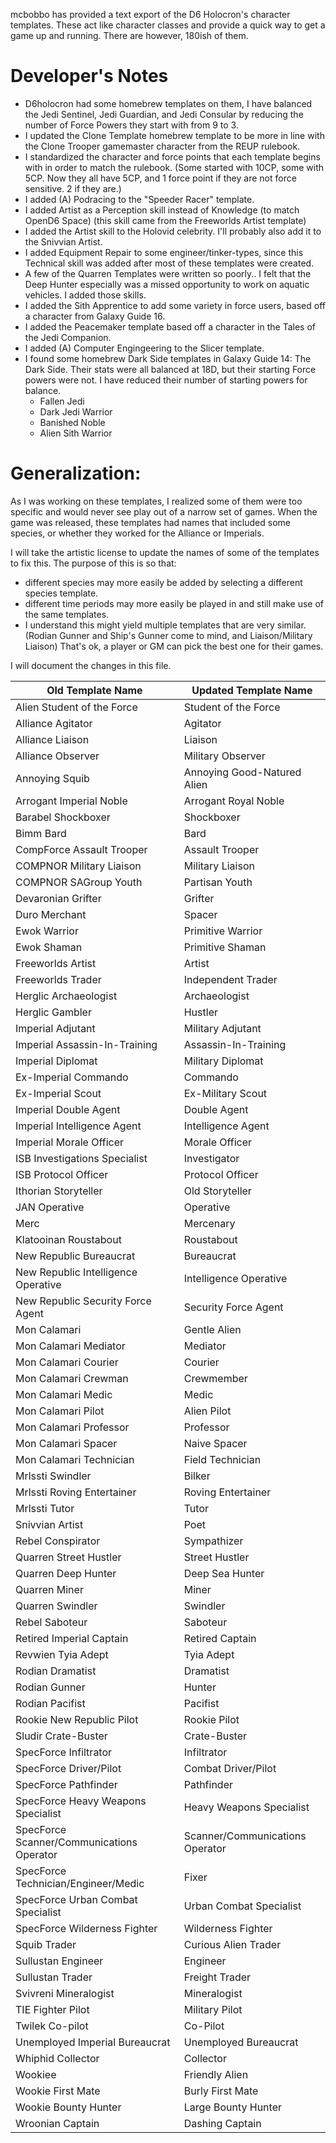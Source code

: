 mcbobbo has provided a text export of the D6 Holocron's character templates. These act like character classes and provide a quick way to get a game up and running. There are however, 180ish of them. 

# **Developer's Notes**
- D6holocron had some homebrew templates on them, I have balanced the Jedi Sentinel, Jedi Guardian, and Jedi Consular by reducing the number of Force Powers they start with from 9 to 3.
- I updated the Clone Template homebrew template to be more in line with the Clone Trooper gamemaster character from the REUP rulebook.
- I standardized the character and force points that each template begins with in order to match the rulebook. (Some started with 10CP, some with 5CP. Now they all have 5CP, and 1 force point if they are not force sensitive. 2 if they are.)
- I added (A) Podracing to the "Speeder Racer" template.
- I added Artist as a Perception skill instead of Knowledge (to match OpenD6 Space) (this skill came from the Freeworlds Artist template)
- I added the Artist skill to the Holovid celebrity. I'll probably also add it to the Snivvian Artist.
- I added Equipment Repair to some engineer/tinker-types, since this Technical skill was added after most of these templates were created.
- A few of the Quarren Templates were written so poorly.. I felt that the Deep Hunter especially was a missed opportunity to work on aquatic vehicles. I added those skills.
- I added the Sith Apprentice to add some variety in force users, based off a character from Galaxy Guide 16.
- I added the Peacemaker template based off a character in the Tales of the Jedi Companion.
- I added (A) Computer Engingeering to the Slicer template.
- I found some homebrew Dark Side templates in Galaxy Guide 14: The Dark Side. Their stats were all balanced at 18D, but their starting Force powers were not. I have reduced their number of starting powers for balance.
    - Fallen Jedi
    - Dark Jedi Warrior
    - Banished Noble
    - Alien Sith Warrior

# **Generalization:** 
As I was working on these templates, I realized some of them were too specific and would never see play out of a narrow set of games.  When the game was released, these templates had names that included some species, or whether they worked for the Alliance or Imperials.

I will take the artistic license to update the names of some of the templates to fix this. The purpose of this is so that:
- different species may more easily be added by selecting a different species template.
- different time periods may more easily be played in and still make use of the same templates.
- I understand this might yield multiple templates that are very similar. (Rodian Gunner and Ship's Gunner come to mind, and Liaison/Military Liaison) That's ok, a player or GM can pick the best one for their games. 

I will document the changes in this file.

| Old Template Name | Updated Template Name | 
| --------------- | --------------- | 
| Alien Student of the Force | Student of the Force | 
| Alliance Agitator | Agitator | 
| Alliance Liaison | Liaison | 
| Alliance Observer | Military Observer |
| Annoying Squib | Annoying Good-Natured Alien |
| Arrogant Imperial Noble | Arrogant Royal Noble |
| Barabel Shockboxer | Shockboxer |
| Bimm Bard | Bard |
| CompForce Assault Trooper | Assault Trooper |
| COMPNOR Military Liaison | Military Liaison |
| COMPNOR SAGroup Youth | Partisan Youth | 
| Devaronian Grifter | Grifter |
| Duro Merchant | Spacer | 
| Ewok Warrior | Primitive Warrior |
| Ewok Shaman | Primitive Shaman |
| Freeworlds Artist | Artist |
| Freeworlds Trader | Independent Trader |
| Herglic Archaeologist | Archaeologist | 
| Herglic Gambler | Hustler |
| Imperial Adjutant | Military Adjutant |
| Imperial Assassin-In-Training | Assassin-In-Training |
| Imperial Diplomat | Military Diplomat |
| Ex-Imperial Commando | Commando |
| Ex-Imperial Scout | Ex-Military Scout |
| Imperial Double Agent | Double Agent |
| Imperial Intelligence Agent | Intelligence Agent |
| Imperial Morale Officer | Morale Officer |
| ISB Investigations Specialist | Investigator |
| ISB Protocol Officer | Protocol Officer |
| Ithorian Storyteller | Old Storyteller |
| JAN Operative | Operative |
| Merc | Mercenary | 
| Klatooinan Roustabout | Roustabout |
| New Republic Bureaucrat | Bureaucrat |
| New Republic Intelligence Operative | Intelligence Operative |
| New Republic Security Force Agent | Security Force Agent |
| Mon Calamari | Gentle Alien |
| Mon Calamari Mediator | Mediator |
| Mon Calamari Courier | Courier |
| Mon Calamari Crewman | Crewmember |
| Mon Calamari Medic | Medic |
| Mon Calamari Pilot | Alien Pilot |
| Mon Calamari Professor | Professor |
| Mon Calamari Spacer | Naive Spacer |
| Mon Calamari Technician | Field Technician |
| Mrlssti Swindler | Bilker |
| Mrlssti Roving Entertainer | Roving Entertainer |
| Mrlssti Tutor | Tutor |
| Snivvian Artist | Poet |
| Rebel Conspirator | Sympathizer |
| Quarren Street Hustler | Street Hustler |
| Quarren Deep Hunter | Deep Sea Hunter |
| Quarren Miner | Miner |
| Quarren Swindler | Swindler |
| Rebel Saboteur | Saboteur |
| Retired Imperial Captain | Retired Captain |
| Revwien Tyia Adept | Tyia Adept |
| Rodian Dramatist | Dramatist |
| Rodian Gunner | Hunter |
| Rodian Pacifist | Pacifist |
| Rookie New Republic Pilot | Rookie Pilot |
| Sludir Crate-Buster | Crate-Buster |
| SpecForce Infiltrator | Infiltrator |
| SpecForce Driver/Pilot | Combat Driver/Pilot |
| SpecForce Pathfinder | Pathfinder |
| SpecForce Heavy Weapons Specialist | Heavy Weapons Specialist |
| SpecForce Scanner/Communications Operator | Scanner/Communications Operator |
| SpecForce Technician/Engineer/Medic | Fixer |
| SpecForce Urban Combat Specialist | Urban Combat Specialist |
| SpecForce Wilderness Fighter | Wilderness Fighter |
| Squib Trader | Curious Alien Trader |
| Sullustan Engineer | Engineer |
| Sullustan Trader | Freight Trader |
| Svivreni Mineralogist | Mineralogist |
| TIE Fighter Pilot | Military Pilot |
| Twilek Co-pilot | Co-Pilot|
| Unemployed Imperial Bureaucrat | Unemployed Bureaucrat |
| Whiphid Collector | Collector |
| Wookiee | Friendly Alien |
| Wookie First Mate | Burly First Mate |
| Wookie Bounty Hunter | Large Bounty Hunter |
| Wroonian Captain | Dashing Captain |
